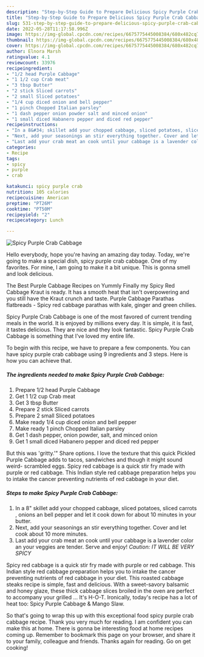 ```yaml
---
description: "Step-by-Step Guide to Prepare Delicious Spicy Purple Crab Cabbage"
title: "Step-by-Step Guide to Prepare Delicious Spicy Purple Crab Cabbage"
slug: 531-step-by-step-guide-to-prepare-delicious-spicy-purple-crab-cabbage
date: 2022-05-28T11:17:58.996Z
image: https://img-global.cpcdn.com/recipes/6675775445008384/680x482cq70/spicy-purple-crab-cabbage-recipe-main-photo.jpg
thumbnail: https://img-global.cpcdn.com/recipes/6675775445008384/680x482cq70/spicy-purple-crab-cabbage-recipe-main-photo.jpg
cover: https://img-global.cpcdn.com/recipes/6675775445008384/680x482cq70/spicy-purple-crab-cabbage-recipe-main-photo.jpg
author: Elnora Marsh
ratingvalue: 4.1
reviewcount: 33976
recipeingredient:
- "1/2 head Purple Cabbage"
- "1 1/2 cup Crab meat"
- "3 tbsp Butter"
- "2 stick Sliced carrots"
- "2 small Sliced potatoes"
- "1/4 cup diced onion and bell pepper"
- "1 pinch Chopped Italian parsley"
- "1 dash pepper onion powder salt and minced onion"
- "1 small diced Habanero pepper and diced red pepper"
recipeinstructions:
- "In a 8&#34; skillet add your chopped cabbage, sliced potatoes, sliced carrots , onions an bell pepper and let it cook down for about 10 minutes in your butter."
- "Next, add your seasonings an stir everything together. Cover and let cook about 10 more minutes."
- "Last add your crab meat an cook until your cabbage is a lavender color an your veggies are tender. Serve and enjoy! *Caution: IT WILL BE VERY SPICY*"
categories:
- Recipe
tags:
- spicy
- purple
- crab

katakunci: spicy purple crab 
nutrition: 105 calories
recipecuisine: American
preptime: "PT26M"
cooktime: "PT50M"
recipeyield: "2"
recipecategory: Lunch

---
```



![Spicy Purple Crab Cabbage](https://img-global.cpcdn.com/recipes/6675775445008384/680x482cq70/spicy-purple-crab-cabbage-recipe-main-photo.jpg)

Hello everybody, hope you're having an amazing day today. Today, we're going to make a special dish, spicy purple crab cabbage. One of my favorites. For mine, I am going to make it a bit unique. This is gonna smell and look delicious.

The Best Purple Cabbage Recipes on Yummly Finally my Spicy Red Cabbage Kraut is ready. It has a smooth heat that isn&#39;t overpowering and you still have the Kraut crunch and taste. Purple Cabbage Parathas flatbreads - Spicy red cabbage parathas with kale, ginger and green chilies.

Spicy Purple Crab Cabbage is one of the most favored of current trending meals in the world. It is enjoyed by millions every day. It is simple, it is fast, it tastes delicious. They are nice and they look fantastic. Spicy Purple Crab Cabbage is something that I've loved my entire life.


To begin with this recipe, we have to prepare a few components. You can have spicy purple crab cabbage using 9 ingredients and 3 steps. Here is how you can achieve that.

<!--inarticleads1-->

##### The ingredients needed to make Spicy Purple Crab Cabbage:

1. Prepare 1/2 head Purple Cabbage
1. Get 1 1/2 cup Crab meat
1. Get 3 tbsp Butter
1. Prepare 2 stick Sliced carrots
1. Prepare 2 small Sliced potatoes
1. Make ready 1/4 cup diced onion and bell pepper
1. Make ready 1 pinch Chopped Italian parsley
1. Get 1 dash pepper, onion powder, salt, and minced onion
1. Get 1 small diced Habanero pepper and diced red pepper


But this was &#39;gritty.&#39;&#34; Share options. I love the texture that this quick Pickled Purple Cabbage adds to tacos, sandwiches and though it might sound weird- scrambled eggs. Spicy red cabbage is a quick stir fry made with purple or red cabbage. This Indian style red cabbage preparation helps you to intake the cancer preventing nutrients of red cabbage in your diet. 

<!--inarticleads2-->

##### Steps to make Spicy Purple Crab Cabbage:

1. In a 8&#34; skillet add your chopped cabbage, sliced potatoes, sliced carrots , onions an bell pepper and let it cook down for about 10 minutes in your butter.
1. Next, add your seasonings an stir everything together. Cover and let cook about 10 more minutes.
1. Last add your crab meat an cook until your cabbage is a lavender color an your veggies are tender. Serve and enjoy! *Caution: IT WILL BE VERY SPICY*


Spicy red cabbage is a quick stir fry made with purple or red cabbage. This Indian style red cabbage preparation helps you to intake the cancer preventing nutrients of red cabbage in your diet. This roasted cabbage steaks recipe is simple, fast and delicious. With a sweet-savory balsamic and honey glaze, these thick cabbage slices broiled in the oven are perfect to accompany your grilled … It&#39;s H-O-T. Ironically, today&#39;s recipe has a lot of heat too: Spicy Purple Cabbage &amp; Mango Slaw. 

So that's going to wrap this up with this exceptional food spicy purple crab cabbage recipe. Thank you very much for reading. I am confident you can make this at home. There is gonna be interesting food at home recipes coming up. Remember to bookmark this page on your browser, and share it to your family, colleague and friends. Thanks again for reading. Go on get cooking!
